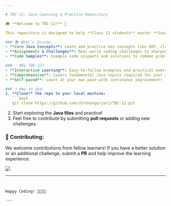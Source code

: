 ```yaml
---

# TBC-12: Java Learning & Practice Repository

🎓 **Welcome to TBC-12!** 🚀

This repository is designed to help **Class 12 students** master **Java programming** through hands-on learning and practice. Whether you're just starting out or looking to enhance your skills, this repo has everything you need to get started and excel!

### 📚 What’s Inside:
- **Core Java Concepts**: Learn and practice key concepts like OOP, classes, objects, inheritance, polymorphism, and more.
- **Assignments & Challenges**: Real-world coding challenges to sharpen your skills.
- **Code Samples**: Example code snippets and solutions to common problems.

### 💡 Why TBC-12?
- **Interactive Learning**: Easy-to-follow examples and practical exercises.
- **Comprehensive**: Covers fundamental Java topics required for your syllabus.
- **Self-paced**: Learn at your own pace with continuous improvement!

### ⚡ How to Use:
1. **Clone** the repo to your local machine:
   ```bash
   git clone https://github.com/chrohangurjar1/TBC-12.git
   ```
2. Start exploring the **Java files** and practice!
3. Feel free to contribute by submitting **pull requests** or adding new challenges.

### 🤝 Contributing:
We welcome contributions from fellow learners! If you have a better solution or an additional challenge, submit a **PR** and help improve the learning experience.


[![](https://contrib.rocks/image?repo=chrohangurjar1/TBC-12)](https://github.com/chrohangurjar1/TBC-12/graphs/contributors)

---
```


Happy Coding! 👨‍💻👩‍💻

--- 
